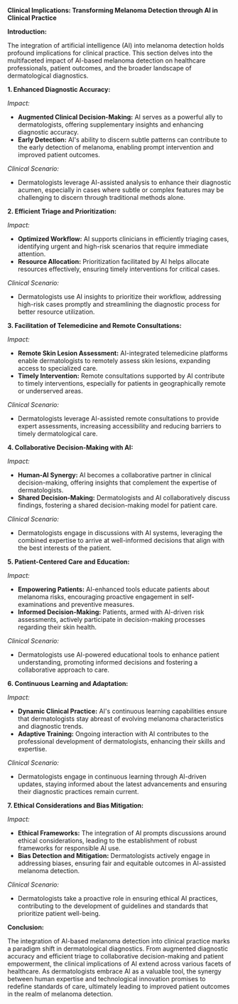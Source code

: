 **Clinical Implications: Transforming Melanoma Detection through AI in Clinical Practice**

**Introduction:**

The integration of artificial intelligence (AI) into melanoma detection holds profound implications for clinical practice. This section delves into the multifaceted impact of AI-based melanoma detection on healthcare professionals, patient outcomes, and the broader landscape of dermatological diagnostics.

**1. Enhanced Diagnostic Accuracy:**

*Impact:*
   - **Augmented Clinical Decision-Making:** AI serves as a powerful ally to dermatologists, offering supplementary insights and enhancing diagnostic accuracy.
   - **Early Detection:** AI's ability to discern subtle patterns can contribute to the early detection of melanoma, enabling prompt intervention and improved patient outcomes.

*Clinical Scenario:*
   - Dermatologists leverage AI-assisted analysis to enhance their diagnostic acumen, especially in cases where subtle or complex features may be challenging to discern through traditional methods alone.

**2. Efficient Triage and Prioritization:**

*Impact:*
   - **Optimized Workflow:** AI supports clinicians in efficiently triaging cases, identifying urgent and high-risk scenarios that require immediate attention.
   - **Resource Allocation:** Prioritization facilitated by AI helps allocate resources effectively, ensuring timely interventions for critical cases.

*Clinical Scenario:*
   - Dermatologists use AI insights to prioritize their workflow, addressing high-risk cases promptly and streamlining the diagnostic process for better resource utilization.

**3. Facilitation of Telemedicine and Remote Consultations:**

*Impact:*
   - **Remote Skin Lesion Assessment:** AI-integrated telemedicine platforms enable dermatologists to remotely assess skin lesions, expanding access to specialized care.
   - **Timely Intervention:** Remote consultations supported by AI contribute to timely interventions, especially for patients in geographically remote or underserved areas.

*Clinical Scenario:*
   - Dermatologists leverage AI-assisted remote consultations to provide expert assessments, increasing accessibility and reducing barriers to timely dermatological care.

**4. Collaborative Decision-Making with AI:**

*Impact:*
   - **Human-AI Synergy:** AI becomes a collaborative partner in clinical decision-making, offering insights that complement the expertise of dermatologists.
   - **Shared Decision-Making:** Dermatologists and AI collaboratively discuss findings, fostering a shared decision-making model for patient care.

*Clinical Scenario:*
   - Dermatologists engage in discussions with AI systems, leveraging the combined expertise to arrive at well-informed decisions that align with the best interests of the patient.

**5. Patient-Centered Care and Education:**

*Impact:*
   - **Empowering Patients:** AI-enhanced tools educate patients about melanoma risks, encouraging proactive engagement in self-examinations and preventive measures.
   - **Informed Decision-Making:** Patients, armed with AI-driven risk assessments, actively participate in decision-making processes regarding their skin health.

*Clinical Scenario:*
   - Dermatologists use AI-powered educational tools to enhance patient understanding, promoting informed decisions and fostering a collaborative approach to care.

**6. Continuous Learning and Adaptation:**

*Impact:*
   - **Dynamic Clinical Practice:** AI's continuous learning capabilities ensure that dermatologists stay abreast of evolving melanoma characteristics and diagnostic trends.
   - **Adaptive Training:** Ongoing interaction with AI contributes to the professional development of dermatologists, enhancing their skills and expertise.

*Clinical Scenario:*
   - Dermatologists engage in continuous learning through AI-driven updates, staying informed about the latest advancements and ensuring their diagnostic practices remain current.

**7. Ethical Considerations and Bias Mitigation:**

*Impact:*
   - **Ethical Frameworks:** The integration of AI prompts discussions around ethical considerations, leading to the establishment of robust frameworks for responsible AI use.
   - **Bias Detection and Mitigation:** Dermatologists actively engage in addressing biases, ensuring fair and equitable outcomes in AI-assisted melanoma detection.

*Clinical Scenario:*
   - Dermatologists take a proactive role in ensuring ethical AI practices, contributing to the development of guidelines and standards that prioritize patient well-being.

**Conclusion:**

The integration of AI-based melanoma detection into clinical practice marks a paradigm shift in dermatological diagnostics. From augmented diagnostic accuracy and efficient triage to collaborative decision-making and patient empowerment, the clinical implications of AI extend across various facets of healthcare. As dermatologists embrace AI as a valuable tool, the synergy between human expertise and technological innovation promises to redefine standards of care, ultimately leading to improved patient outcomes in the realm of melanoma detection.